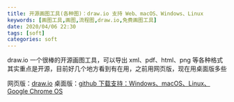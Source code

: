 ```yaml
---
title: 开源画图工具(各种图)：draw.io 支持 Web、macOS、Windows、Linux
keywords: [画图工具,画图,流程图,draw.io,免费画图工具]
date: 2020/04/06 22:30
tags: [soft]
categories: soft
---
```

draw.io 一个很棒的开源画图工具，可以导出 xml、pdf、html、png 等各种格式
其实重点是开源，目前好几个地方看到有在用，之前用网页版，现在用桌面版多些

网页版：[draw.io](https://draw.io)
桌面版：[github 下载支持：Windows、macOS、Linux、Google Chrome OS](https://github.com/jgraph/drawio-desktop/releases)
